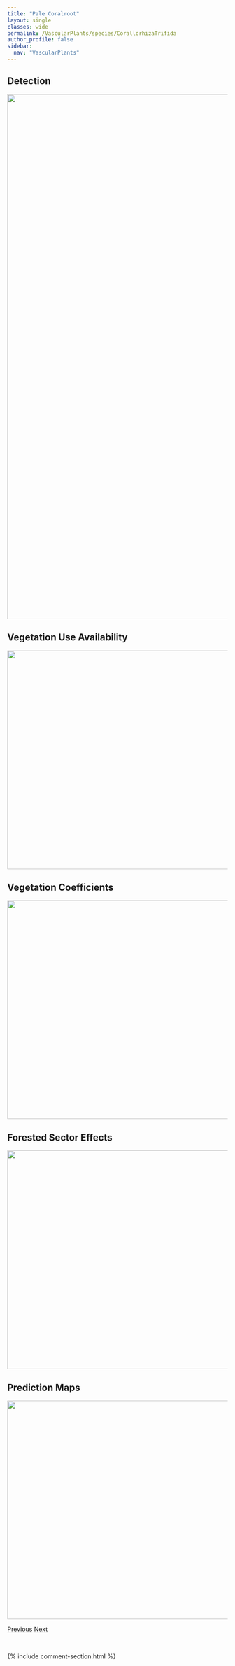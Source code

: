 ```yaml
---
title: "Pale Coralroot"
layout: single
classes: wide
permalink: /VascularPlants/species/CorallorhizaTrifida
author_profile: false
sidebar:
  nav: "VascularPlants"
---
```


<h2>Detection</h2>

<a href="https://drive.google.com/uc?export=view&id=1jEH6tXB5DjJ_-5ekmApeTv1TA1goOsrS">
<img src="https://drive.google.com/uc?export=view&id=1jEH6tXB5DjJ_-5ekmApeTv1TA1goOsrS" height = "1200" width = "800">
</a>


<h2>Vegetation Use Availability</h2>

<a href="https://drive.google.com/uc?export=view&id=1IllDg4OFIvjs4R4Go9hKyXLxvVRb6uWV">
<img src="https://drive.google.com/uc?export=view&id=1IllDg4OFIvjs4R4Go9hKyXLxvVRb6uWV" height = "500" width = "1000">
</a>


<h2>Vegetation Coefficients</h2>

<a href="https://drive.google.com/uc?export=view&id=1nlsrHGJHGcsJjlvbGhHtawRaJfrILEZC">
<img src="https://drive.google.com/uc?export=view&id=1nlsrHGJHGcsJjlvbGhHtawRaJfrILEZC" height = "500" width = "1000">
</a>


<h2>Forested Sector Effects</h2>

<a href="https://drive.google.com/uc?export=view&id=1v6_6Kaj9sB4fuUOVYuEa8IRZHDFvu2Wg">
<img src="https://drive.google.com/uc?export=view&id=1v6_6Kaj9sB4fuUOVYuEa8IRZHDFvu2Wg" height = "500" width = "1000">
</a>


<h2>Prediction Maps</h2>

<a href="https://drive.google.com/uc?export=view&id=1L5q2RveGLoJONqqRlJPhClhyda6NvRT3">
<img src="https://drive.google.com/uc?export=view&id=1L5q2RveGLoJONqqRlJPhClhyda6NvRT3" height = "500" width = "1000">
</a>


<a href="/DevelopmentWebsite/VascularPlants/species/CorallorhizaStriata" class="pagination--pager" title="Corallorhiza striata">Previous</a> <a href="/DevelopmentWebsite/VascularPlants/species/CoreopsisTinctoria" class="pagination--pager" title="Coreopsis tinctoria">Next</a>

<p>&nbsp;</p>

{% include comment-section.html %}
